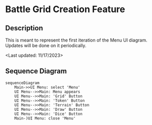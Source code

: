 # Battle Grid Creation Feature

## Description

This is meant to represent the first iteration of the Menu UI diagram. Updates will be done on it periodically. 

<Last updated: 11/17/2023>
## Sequence Diagram

```mermaid
sequenceDiagram
    Main->>UI Menu: select 'Menu'
    UI Menu-->>Main: Menu appears
    UI Menu-->>Main: 'Grid' Button
    UI Menu-->>Main: 'Token' Button
    UI Menu-->>Main: 'Terrain' Button
    UI Menu-->>Main: 'Draw' Button
    UI Menu-->>Main: 'Dice' Button
    Main-)UI Menu: close 'Menu'
```
